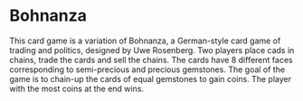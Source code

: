 # Bohnanza
This card game is a variation of Bohnanza, a German-style card game of trading and politics, designed by Uwe Rosenberg. Two players place cads in chains, trade the cards and sell the chains. The cards have 8 different faces corresponding to semi-precious and precious gemstones. The goal of the game is to chain-up the cards of equal gemstones to gain coins. The player with the most coins at the end wins.
